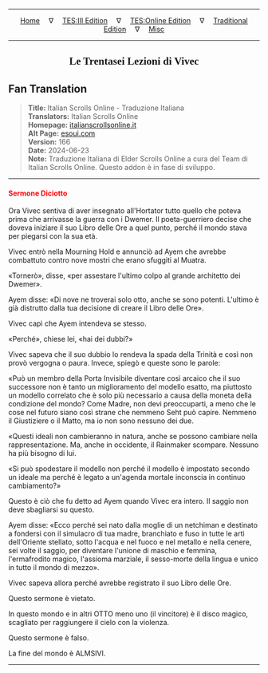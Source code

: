 
---

<!-- Jekyll Page Links -->

<center>
<a href="../../../../../index.html">Home</a>
&emsp;&nabla;&emsp;
<a href="../../../../index-tes3.html">TES:III Edition</a>
&emsp;&nabla;&emsp;
<a href="../../../../index-teso.html">TES:Online Edition</a>
&emsp;&nabla;&emsp;
<a href="../../../../index-traditional.html">Traditional Edition</a>
&emsp;&nabla;&emsp;
<a href="../../../../index-misc.html">Misc</a>
</center>

<!-- Markdown Body Below: -->

---

<center>
<h2><span style="font-family:Georgia">Le Trentasei Lezioni di Vivec</span></h2>
</center>

## Fan Translation

> __Title:__ Italian Scrolls Online - Traduzione Italiana\
> __Translators:__ Italian Scrolls Online\
> __Homepage:__ [italianscrollsonline.it][1]\
> __Alt Page:__ [esoui.com][2]\
> __Version:__ 166\
> __Date:__ 2024-06-23\
> __Note:__ Traduzione Italiana di Elder Scrolls Online a cura del Team di Italian Scrolls Online. Questo addon è in fase di sviluppo.

[1]: http://italianscrollsonline.it/
[2]: https://www.esoui.com/downloads/info2854-ItalianScrollsOnline-TraduzioneItaliana.html

---

#### <span style="color:red">Sermone Diciotto</span>

Ora Vivec sentiva di aver insegnato all'Hortator tutto quello che poteva prima che arrivasse la guerra con i Dwemer. Il poeta-guerriero decise che doveva iniziare il suo Libro delle Ore a quel punto, perché il mondo stava per piegarsi con la sua età.

Vivec entrò nella Mourning Hold e annunciò ad Ayem che avrebbe combattuto contro nove mostri che erano sfuggiti al Muatra.

«Tornerò», disse, «per assestare l'ultimo colpo al grande architetto dei Dwemer».

Ayem disse: «Di nove ne troverai solo otto, anche se sono potenti. L'ultimo è già distrutto dalla tua decisione di creare il Libro delle Ore».

Vivec capì che Ayem intendeva se stesso.

«Perché», chiese lei, «hai dei dubbi?»

Vivec sapeva che il suo dubbio lo rendeva la spada della Trinità e così non provò vergogna o paura. Invece, spiegò e queste sono le parole:

«Può un membro della Porta Invisibile diventare così arcaico che il suo successore non è tanto un miglioramento del modello esatto, ma piuttosto un modello correlato che è solo più necessario a causa della moneta della condizione del mondo? Come Madre, non devi preoccuparti, a meno che le cose nel futuro siano così strane che nemmeno Seht può capire. Nemmeno il Giustiziere o il Matto, ma io non sono nessuno dei due.

«Questi ideali non cambieranno in natura, anche se possono cambiare nella rappresentazione. Ma, anche in occidente, il Rainmaker scompare. Nessuno ha più bisogno di lui.

«Si può spodestare il modello non perché il modello è impostato secondo un ideale ma perché è legato a un'agenda mortale inconscia in continuo cambiamento?»

Questo è ciò che fu detto ad Ayem quando Vivec era intero. Il saggio non deve sbagliarsi su questo.

Ayem disse: «Ecco perché sei nato dalla moglie di un netchiman e destinato a fondersi con il simulacro di tua madre, branchiato e fuso in tutte le arti dell'Oriente stellato, sotto l'acqua e nel fuoco e nel metallo e nella cenere, sei volte il saggio, per diventare l'unione di maschio e femmina, l'ermafrodito magico, l'assioma marziale, il sesso-morte della lingua e unico in tutto il mondo di mezzo».

Vivec sapeva allora perché avrebbe registrato il suo Libro delle Ore.

Questo sermone è vietato.

In questo mondo e in altri OTTO meno uno (il vincitore) è il disco magico, scagliato per raggiungere il cielo con la violenza.

Questo sermone è falso.

La fine del mondo è ALMSIVI.

---
